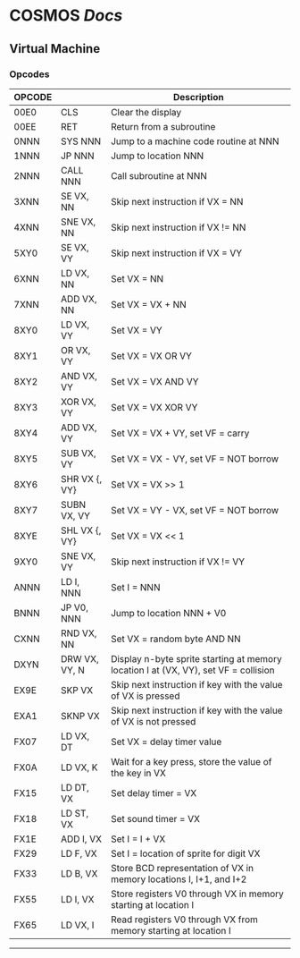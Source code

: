 # **COSMOS** _Docs_

## Virtual Machine
### Opcodes


| OPCODE|                 | Description |
|-------|---------------|-----|
| 00E0  | CLS           |Clear the display|
| 00EE  | RET           |Return from a subroutine|
| 0NNN  | SYS  NNN      |Jump to a machine code routine at NNN|
| 1NNN  | JP    NNN     |Jump to location NNN|
| 2NNN  | CALL  NNN     |Call subroutine at NNN|
| 3XNN  | SE  VX, NN    |Skip next instruction if VX = NN|
| 4XNN  | SNE VX, NN    |Skip next instruction if VX != NN|
| 5XY0  | SE  VX, VY    |Skip next instruction if VX = VY|
| 6XNN  | LD  VX, NN    |Set VX = NN|
| 7XNN  | ADD VX, NN    |Set VX = VX + NN|
| 8XY0  | LD  VX, VY    |Set VX = VY|
| 8XY1  | OR  VX, VY    |Set VX = VX OR VY|
| 8XY2  | AND VX, VY    |Set VX = VX AND VY|
| 8XY3  | XOR VX, VY    |Set VX = VX XOR VY|
| 8XY4  | ADD VX, VY    |Set VX = VX + VY, set VF = carry|
| 8XY5  | SUB VX, VY    |Set VX = VX - VY, set VF = NOT borrow|
| 8XY6  | SHR VX  {, VY}|Set VX = VX >> 1|
| 8XY7  | SUBN  VX, VY  |Set VX = VY - VX, set VF = NOT borrow|
| 8XYE  | SHL VX {, VY} |Set VX = VX << 1|
| 9XY0  | SNE VX, VY    |Skip next instruction if VX != VY|
| ANNN  | LD  I,  NNN   |Set I = NNN|
| BNNN  | JP  V0, NNN   |Jump to location NNN + V0|
| CXNN  | RND VX, NN    |Set VX = random byte AND NN|
| DXYN  | DRW VX, VY, N |Display n-byte sprite starting at memory location I at (VX, VY), set VF = collision|
| EX9E  | SKP VX        |Skip next instruction if key with the value of VX is pressed|
| EXA1  | SKNP  VX      |Skip next instruction if key with the value of VX is not pressed|
| FX07  | LD  VX, DT    |Set VX = delay timer value|
| FX0A  | LD  VX, K     |Wait for a key press, store the value of the key in VX|
| FX15  | LD  DT, VX    |Set delay timer = VX|
| FX18  | LD  ST, VX    |Set sound timer = VX|
| FX1E  | ADD I,  VX    |Set I = I + VX|
| FX29  | LD  F,  VX    |Set I = location of sprite for digit VX|
| FX33  | LD  B,  VX    |Store BCD representation of VX in memory locations I, I+1, and I+2|
| FX55  | LD  I,  VX    |Store registers V0 through VX in memory starting at location I|
| FX65  | LD  VX, I     |Read registers V0 through VX from memory starting at location I|

* * *
